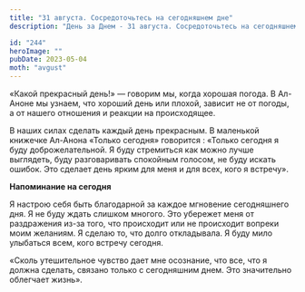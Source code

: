 ```yaml
---
title: "31 августа. Сосредоточьтесь на сегодняшнем дне"
description: "День за Днем - 31 августа. Сосредоточьтесь на сегодняшнем дне"

id: "244"
heroImage: ""
pubDate: 2023-05-04
moth: "avgust"
---
```


«Какой прекрасный день!» — говорим мы, когда хорошая погода. В Ал-Аноне мы
узнаем, что хороший день или плохой, зависит не от погоды, а от нашего
отношения и реакции на происходящее.

В наших силах сделать каждый день прекрасным. В маленькой книжечке Ал-Анона
«Только сегодня» говорится : «Только сегодня я буду доброжелательной. Я буду
стремиться как можно лучше выглядеть, буду разговаривать спокойным голосом, не
буду искать ошибок. Это сделает день ярким для меня и для всех, кого я
встречу».

**Напоминание на сегодня**

Я настрою себя быть благодарной за каждое мгновение сегодняшнего дня. Я не
буду ждать слишком многого. Это убережет меня от раздражения из-за того, что
происходит или не происходит вопреки моим желаниям. Я сделаю то, что долго
откладывала. Я буду мило улыбаться всем, кого встречу сегодня.

«Сколь утешительное чувство дает мне осознание, что все, что я должна сделать,
связано только с сегодняшним днем. Это значительно облегчает жизнь».
